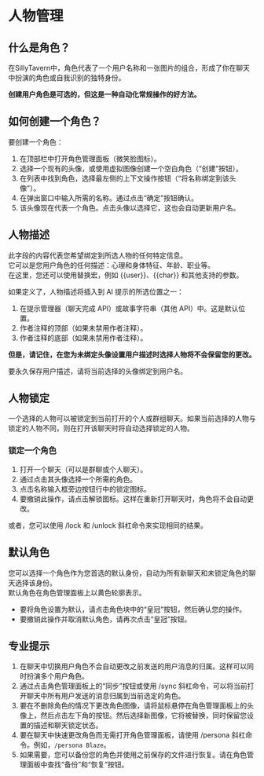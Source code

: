 # 人物管理

## 什么是角色？

在SillyTavern中，角色代表了一个用户名称和一张图片的组合，形成了你在聊天中扮演的角色或自我识别的独特身份。

**创建用户角色是可选的，但这是一种自动化常规操作的好方法。**

## 如何创建一个角色？

要创建一个角色：

1. 在顶部栏中打开角色管理面板（微笑脸图标）。
2. 选择一个现有的头像，或使用虚拟图像创建一个空白角色（“创建”按钮）。
3. 在列表中找到角色，选择最左侧的上下文操作按钮（“将名称绑定到该头像”）。
4. 在弹出窗口中输入所需的名称。通过点击“确定”按钮确认。
5. 该头像现在代表一个角色。点击头像以选择它，这也会自动更新用户名。

## 人物描述

此字段的内容代表您希望绑定到所选人物的任何特定信息。  
它可以是您用户角色的任何描述：心理和身体特征、年龄、职业等。  
在这里，您还可以使用替换宏，例如 \{\{user\}\}、\{\{char\}\} 和其他支持的参数。

如果定义了，人物描述将插入到 AI 提示的所选位置之一：

1. 在提示管理器（聊天完成 API）或故事字符串（其他 API）中。这是默认位置。  
2. 作者注释的顶部（如果未禁用作者注释）。  
3. 作者注释的底部（如果未禁用作者注释）。  

**但是，请记住，在您为未绑定头像设置用户描述时选择人物将不会保留您的更改。**

要永久保存用户描述，请将当前选择的头像绑定到用户名。

## 人物锁定

一个选择的人物可以被锁定到当前打开的个人或群组聊天。如果当前选择的人物与锁定的人物不同，则在打开该聊天时将自动选择锁定的人物。

### 锁定一个角色

1. 打开一个聊天（可以是群聊或个人聊天）。
2. 通过点击其头像选择一个所需的角色。
3. 点击名称输入框旁边按钮行中的锁定图标。
4. 要撤销此操作，请点击解锁图标。这样在重新打开聊天时，角色将不会自动更改。

或者，您可以使用 /lock 和 /unlock 斜杠命令来实现相同的结果。

## 默认角色

您可以选择一个角色作为您首选的默认身份，自动为所有新聊天和未锁定角色的聊天选择该身份。  
默认角色在角色管理面板上以黄色轮廓表示。

* 要将角色设置为默认，请点击角色块中的“皇冠”按钮，然后确认您的操作。  
* 要撤销此操作并取消默认角色，请再次点击“皇冠”按钮。

## 专业提示

1. 在聊天中切换用户角色不会自动更改之前发送的用户消息的归属。这样可以同时扮演多个用户角色。
2. 通过点击角色管理面板上的“同步”按钮或使用 /sync 斜杠命令，可以将当前打开聊天中所有用户发送的消息归属到当前选定的角色。
3. 要在不删除角色的情况下更改角色图像，请将鼠标悬停在角色管理面板上的头像上，然后点击左下角的按钮。然后选择新图像，它将被替换，同时保留您设置的描述和聊天锁定状态。
4. 要在聊天中快速更改角色而无需打开角色管理面板，请使用 /persona 斜杠命令。例如，`/persona Blaze`。
5. 如果需要，您可以备份您的角色并使用之前保存的文件进行恢复。请在角色管理面板中查找“备份”和“恢复”按钮。